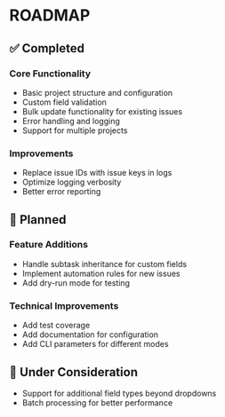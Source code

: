 # ROADMAP

## ✅ Completed

### Core Functionality
- Basic project structure and configuration
- Custom field validation
- Bulk update functionality for existing issues
- Error handling and logging
- Support for multiple projects

### Improvements
- Replace issue IDs with issue keys in logs
- Optimize logging verbosity
- Better error reporting

## 📅 Planned

### Feature Additions
- Handle subtask inheritance for custom fields
- Implement automation rules for new issues
- Add dry-run mode for testing

### Technical Improvements
- Add test coverage
- Add documentation for configuration
- Add CLI parameters for different modes

## 🤔 Under Consideration
- Support for additional field types beyond dropdowns
- Batch processing for better performance
